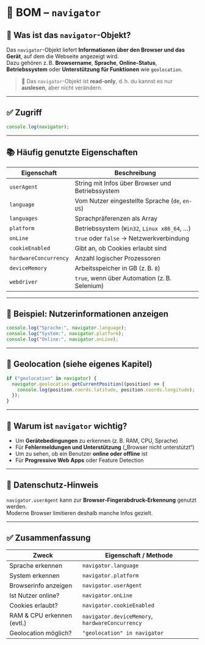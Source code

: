 # 🧭 BOM – `navigator`

## 🧩 Was ist das `navigator`-Objekt?

Das `navigator`-Objekt liefert **Informationen über den Browser und das Gerät**, auf dem die Webseite angezeigt wird.  
Dazu gehören z. B. **Browsername**, **Sprache**, **Online-Status**, **Betriebssystem** oder **Unterstützung für Funktionen** wie `geolocation`.

> 📌 Das `navigator`-Objekt ist **read-only**, d. h. du kannst es nur **auslesen**, aber nicht verändern.

---

## ✅ Zugriff

```js
console.log(navigator);
```

---

## 📚 Häufig genutzte Eigenschaften

| Eigenschaft            | Beschreibung                                      |
|------------------------|---------------------------------------------------|
| `userAgent`            | String mit Infos über Browser und Betriebssystem |
| `language`             | Vom Nutzer eingestellte Sprache (`de`, `en-US`)  |
| `languages`            | Sprachpräferenzen als Array                      |
| `platform`             | Betriebssystem (`Win32`, `Linux x86_64`, …)     |
| `onLine`               | `true` oder `false` → Netzwerkverbindung         |
| `cookieEnabled`        | Gibt an, ob Cookies erlaubt sind                 |
| `hardwareConcurrency`  | Anzahl logischer Prozessoren                     |
| `deviceMemory`         | Arbeitsspeicher in GB (z. B. `8`)                |
| `webdriver`            | `true`, wenn über Automation (z. B. Selenium)    |

---

## 🧪 Beispiel: Nutzerinformationen anzeigen

```js
console.log("Sprache:", navigator.language);
console.log("System:", navigator.platform);
console.log("Online:", navigator.onLine);
```

---

## 📍 Geolocation (siehe eigenes Kapitel)

```js
if ("geolocation" in navigator) {
  navigator.geolocation.getCurrentPosition((position) => {
    console.log(position.coords.latitude, position.coords.longitude);
  });
}
```

---

## 🧠 Warum ist `navigator` wichtig?

- Um **Gerätebedingungen** zu erkennen (z. B. RAM, CPU, Sprache)
- Für **Fehlermeldungen und Unterstützung** („Browser nicht unterstützt“)
- Um zu sehen, ob ein Benutzer **online oder offline** ist
- Für **Progressive Web Apps** oder Feature Detection

---

## 🔐 Datenschutz-Hinweis

`navigator.userAgent` kann zur **Browser-Fingerabdruck-Erkennung** genutzt werden.  
Moderne Browser limitieren deshalb manche Infos gezielt.

---

## ✅ Zusammenfassung

| Zweck                          | Eigenschaft / Methode      |
|--------------------------------|-----------------------------|
| Sprache erkennen               | `navigator.language`        |
| System erkennen                | `navigator.platform`        |
| Browserinfo anzeigen           | `navigator.userAgent`       |
| Ist Nutzer online?            | `navigator.onLine`          |
| Cookies erlaubt?              | `navigator.cookieEnabled`   |
| RAM & CPU erkennen (evtl.)    | `navigator.deviceMemory`, `hardwareConcurrency` |
| Geolocation möglich?          | `"geolocation" in navigator` |

